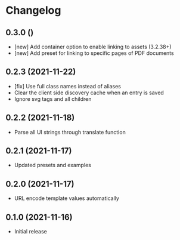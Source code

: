 # Changelog

## 0.3.0 ()

- [new] Add container option to enable linking to assets (3.2.38+)
- [new] Add preset for linking to specific pages of PDF documents

## 0.2.3 (2021-11-22)

- [fix] Use full class names instead of aliases
- Clear the client side discovery cache when an entry is saved
- Ignore svg tags and all children

## 0.2.2 (2021-11-18)

- Parse all UI strings through translate function

## 0.2.1 (2021-11-17)

- Updated presets and examples

## 0.2.0 (2021-11-17)

- URL encode template values automatically

## 0.1.0 (2021-11-16)

- Initial release
